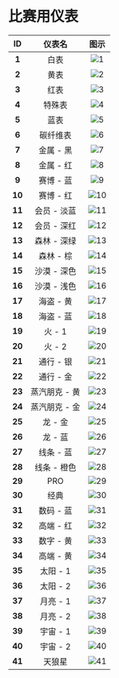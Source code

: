 # 比赛用仪表

| **ID** | **仪表名**  | **图示**                                                        |
|:----------:|:--------:|:-------------------------------------------------------------:|
| **1**      | 白表       | ![1](https://pic.imgdb.cn/item/63fb8531f144a01007aa5ce9.png)  |
| **2**      | 黄表       | ![2](https://pic.imgdb.cn/item/63fb8564f144a01007aaa6c2.png)  |
| **3**      | 红表       | ![3](https://pic.imgdb.cn/item/63fb8564f144a01007aaa6e9.png)  |
| **4**      | 特殊表      | ![4](https://pic.imgdb.cn/item/63fb8564f144a01007aaa729.png)  |
| **5**      | 蓝表       | ![5](https://pic.imgdb.cn/item/63fb8565f144a01007aaa77c.png)  |
| **6**      | 碳纤维表     | ![6](https://pic.imgdb.cn/item/63fb8565f144a01007aaa7a7.png)  |
| **7**      | 金属 - 黑   | ![7](https://pic.imgdb.cn/item/63fbf8cdf144a0100726df52.png)  |
| **8**      | 金属 - 红   | ![8](https://pic.imgdb.cn/item/63fbf8eff144a010072700ec.png)  |
| **9**      | 赛博 - 蓝   | ![9](https://pic.imgdb.cn/item/63fbf908f144a01007271715.png)  |
| **10**     | 赛博 - 红   | ![10](https://pic.imgdb.cn/item/63fbf923f144a0100727308c.png) |
| **11**     | 会员 - 淡蓝  | ![11](https://pic.imgdb.cn/item/63fbf938f144a01007274791.png) |
| **12**     | 会员 - 深红  | ![12](https://pic.imgdb.cn/item/63fbf959f144a01007276eec.png) |
| **13**     | 森林 - 深绿  | ![13](https://pic.imgdb.cn/item/63fbf968f144a01007278f12.png) |
| **14**     | 森林 - 棕   | ![14](https://pic.imgdb.cn/item/63fbf97ef144a0100727b581.png) |
| **15**     | 沙漠 - 深色  | ![15](https://pic.imgdb.cn/item/63fbf999f144a0100727dee2.png) |
| **16**     | 沙漠 - 浅色  | ![16](https://pic.imgdb.cn/item/63fbf9b8f144a010072821b7.png) |
| **17**     | 海盗 - 黄   | ![17](https://pic.imgdb.cn/item/63fbf9e3f144a01007287e90.png) |
| **18**     | 海盗 - 蓝   | ![18](https://pic.imgdb.cn/item/63fbf9f7f144a01007289785.png) |
| **19**     | 火 - 1    | ![19](https://pic.imgdb.cn/item/63fbfa12f144a0100728b321.png) |
| **20**     | 火 - 2    | ![20](https://pic.imgdb.cn/item/63fbfa12f144a0100728b335.png) |
| **21**     | 通行 - 银   | ![21](https://pic.imgdb.cn/item/63fbfa48f144a010072916f0.png) |
| **22**     | 通行 - 金   | ![22](https://pic.imgdb.cn/item/63fbfa49f144a0100729170b.png) |
| **23**     | 蒸汽朋克 - 黄 | ![23](https://pic.imgdb.cn/item/63fbfa80f144a01007296e1e.png) |
| **24**     | 蒸汽朋克 - 金 | ![24](https://pic.imgdb.cn/item/63fbfa80f144a01007296e3f.png) |
| **25**     | 龙 - 金    | ![25](https://pic.imgdb.cn/item/63fbfaa5f144a0100729953d.png) |
| **26**     | 龙 - 蓝    | ![26](https://pic.imgdb.cn/item/63fbfaa5f144a0100729954c.png) |
| **27**     | 线条 - 蓝   | ![27](https://pic.imgdb.cn/item/63fbfad1f144a0100729eb04.png) |
| **28**     | 线条 - 橙色  | ![28](https://pic.imgdb.cn/item/63fbfad1f144a0100729ebfe.png) |
| **29**     | PRO      | ![29](https://pic.imgdb.cn/item/63fbfb39f144a010072aeac8.png) |
| **30**     | 经典       | ![30](https://pic.imgdb.cn/item/63fbfb39f144a010072aeae9.png) |
| **31**     | 数码 - 蓝   | ![31](https://pic.imgdb.cn/item/63fbfb39f144a010072aeb1b.png) |
| **32**     | 高端 - 红   | ![32](https://pic.imgdb.cn/item/63fbfb3af144a010072aeb5a.png) |
| **33**     | 数字 - 黄   | ![33](https://pic.imgdb.cn/item/63fbfb39f144a010072aea96.png) |
| **34**     | 高端 - 黄   | ![34](https://pic.imgdb.cn/item/63fc027df144a01007339413.png) |
| **35**     | 太阳 - 1   | ![35](https://pic.imgdb.cn/item/63fc0295f144a0100733ad35.png) |
| **36**     | 太阳 - 2   | ![36](https://pic.imgdb.cn/item/63fc0295f144a0100733ad4a.png) |
| **37**     | 月亮 - 1   | ![37](https://pic.imgdb.cn/item/63fc0295f144a0100733ad73.png) |
| **38**     | 月亮 - 2   | ![38](https://pic.imgdb.cn/item/63fc0295f144a0100733ad96.png) |
| **39**     | 宇宙 - 1   | ![39](https://pic.imgdb.cn/item/63fc02f7f144a010073418c7.png) |
| **40**     | 宇宙 - 2   | ![40](https://pic.imgdb.cn/item/63fc02f7f144a010073418dd.png) |
| **41**     | 天狼星      | ![41](https://pic.imgdb.cn/item/63fc02f7f144a010073418f8.png) |